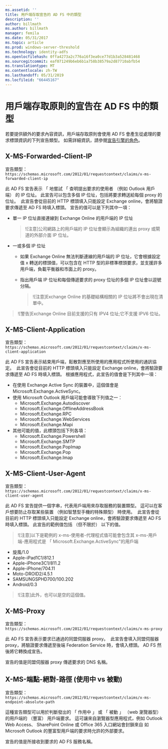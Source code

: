 ```yaml
---
ms.assetid: ''
title: 用戶端存取宣告的 AD FS 中的類型
description: ''
author: billmath
ms.author: billmath
manager: femila
ms.date: 05/31/2017
ms.topic: article
ms.prod: windows-server-threshold
ms.technology: identity-adfs
ms.openlocfilehash: 0ffa4273a2c776a16f3ea0ce77d1b3a528481468
ms.sourcegitcommit: eaf071249b6eb6b1a758b38579a2d87710abfb54
ms.translationtype: MT
ms.contentlocale: zh-TW
ms.lasthandoff: 05/31/2019
ms.locfileid: "66445167"
---
```

# <a name="client-access-policy-claim-types-in-ad-fs"></a>用戶端存取原則的宣告在 AD FS 中的類型

若要提供額外的要求內容資訊，用戶端存取原則會使用 AD FS 會產生從處理的要求標頭資訊的下列宣告類型。  如需詳細資訊，請參閱[宣告引擎的角色](../technical-reference/the-role-of-the-claims-engine.md)。

## <a name="x-ms-forwarded-client-ip"></a>X-MS-Forwarded-Client-IP

宣告類型： `https://schemas.microsoft.com/2012/01/requestcontext/claims/x-ms-forwarded-client-ip`

此 AD FS 宣告表示 「 地嘗試 「 查明提出要求的使用者 （例如 Outlook 用戶端） 的 IP 位址。 此宣告可以包含多個 IP 位址，包括將要求轉送給每個 proxy 的位址。  此宣告會從目前的 HTTP 標頭填入只能設定 Exchange online，會將驗證要求傳遞至 AD FS 時填入標頭。 宣告的值可以是下列其中一項：


- 單一 IP 位址直接連線到 Exchange Online 的用戶端的 IP 位址

    >![注意]公司網路上的用戶端的 IP 位址會顯示為組織的連出 proxy 或閘道的外部介面 IP 位址。

- 一或多個 IP 位址
  - 如果 Exchange Online 無法判斷連線的用戶端的 IP 位址，它會根據設定值 x 轉送的標頭值，可以包含在 HTTP 型的非標準標頭要求，並支援許多用戶端，負載平衡器和市面上的 proxy。
  - 指出用戶端 IP 位址和每個傳遞要求的 proxy 位址的多個 IP 位址會以逗號分隔。

    >![注意]Exchange Online 的基礎結構相關的 IP 位址將不會出現在清單中。


>![警告]Exchange Online 目前支援的只有 IPV4 位址;它不支援 IPV6 位址。 


## <a name="x-ms-client-application"></a>X-MS-Client-Application

宣告類型： `https://schemas.microsoft.com/2012/01/requestcontext/claims/x-ms-client-application`

此 AD FS 宣告表示結束用戶端，鬆散對應至所使用的應用程式所使用的通訊協定。  此宣告會從目前的 HTTP 標頭填入只能設定 Exchange online，會將驗證要求傳遞至 AD FS 時填入標頭。 根據應用程式，此宣告的值會是下列其中一項：



- 在使用 Exchange Active Sync 的裝置中，這個值會是 Microsoft.Exchange.ActiveSync。 
- 使用 Microsoft Outlook 用戶端可能會導致下列值之一：
    - Microsoft.Exchange.Autodiscover
    - Microsoft.Exchange.OfflineAddressBook
    - Microsoft.Exchange.RPC
    - Microsoft.Exchange.WebServices
    - Microsoft.Exchange.Mapi
- 其他可能的值，此標頭包括下列各項：
    - Microsoft.Exchange.Powershell
    - Microsoft.Exchange.SMTP
    - Microsoft.Exchange.PopImap
    - Microsoft.Exchange.Pop
    - Microsoft.Exchange.Imap

## <a name="x-ms-client-user-agent"></a>X-MS-Client-User-Agent

宣告類型： `https://schemas.microsoft.com/2012/01/requestcontext/claims/x-ms-client-user-agent`

此 AD FS 宣告提供一個字串，代表用戶端用來存取服務的裝置類型。 這可以在客戶想要防止存取某些裝置 （例如智慧型手機的特殊類型） 時使用。  此宣告會從目前的 HTTP 標頭填入只能設定 Exchange online，會將驗證要求傳遞至 AD FS 時填入標頭。 此宣告的範例值包括 （但不限於） 以下的值。
>![注意]以下是範例的 x-ms-使用者-代理程式值可能會包含其 x-ms-用戶端-應用程式是 「 Microsoft.Exchange.ActiveSync"的用戶端

- 旋風/1.0
- Apple-iPad1C1/812.1
- Apple-iPhone3C1/811.2
- Apple-iPhone/704.11
- Moto-DROID2/4.5.1
- SAMSUNGSPHD700/100.202
- Android/0.3

>![注意]此外，也可以是空的這個值。


## <a name="x-ms-proxy"></a>X-MS-Proxy

宣告類型： `https://schemas.microsoft.com/2012/01/requestcontext/claims/x-ms-proxy`

此 AD FS 宣告表示要求已通過的同盟伺服器 proxy。  此宣告會填入同盟伺服器 proxy，將驗證要求傳遞至後端 Federation Service 時，會填入標頭。 AD FS 然後將它轉換成宣告。 

宣告的值是同盟伺服器 proxy 傳遞要求的 DNS 名稱。

## <a name="x-ms-endpoint-absolute-path-active-vs-passive"></a>X-MS-端點-絕對-路徑 (使用中 vs 被動)

宣告類型： `https://schemas.microsoft.com/2012/01/requestcontext/claims/x-ms-endpoint-absolute-path`

這種宣告類型可以用於判斷發出的 「 作用中 」 或 「 被動 」 （web 瀏覽器型） 的用戶端的 （豐富） 用戶端要求。 這可讓來自瀏覽器型應用程式，例如 Outlook Web Access、 SharePoint Online 或 Office 365 入口網站會封鎖來自 如 Microsoft Outlook 的豐富型用戶端的要求時允許的外部要求。

宣告的值是所接收到要求的 AD FS 服務名稱。
